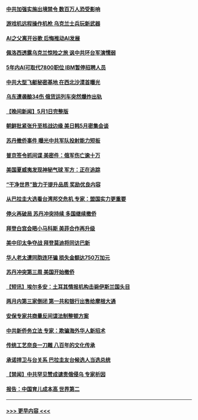 #### [中共加强实施出境禁令 数百万人恐受影响](../pages/prog202/a103703383.md?t=05022143) 
#### [游戏机远程操作机枪 乌克兰士兵玩新武器](../pages/prog202/a103703377.md?t=05022143) 
#### [AI之父离开谷歌 后悔推动AI发展](../pages/prog202/a103703374.md?t=05022143) 
#### [佩洛西透露乌克兰惊险之旅 讽中共环台军演懦弱](../pages/prog202/a103703257.md?t=05022143) 
#### [5年内AI可取代7800职位 IBM暂停招聘人员](../pages/prog202/a103703229.md?t=05022143) 
#### [中共大型飞艇秘密基地 在西北沙漠首曝光](../pages/prog202/a103703219.md?t=05022143) 
#### [乌东遭袭酿34伤 俄货运列车突然爆炸出轨](../pages/prog202/a103703202.md?t=05022143) 
#### [【晚间新闻】5月1日完整版](../pages/prog202/a103703118.md?t=05022143) 
#### [朝鲜批紧张升至核战边缘 美日韩5月密集会谈](../pages/prog202/a103703122.md?t=05022143) 
#### [苏丹撤侨事件 曝光中共军队投射能力短板](../pages/prog202/a103703125.md?t=05022143) 
#### [普京签令抓间谍 美密件：俄军伤亡逾十万](../pages/prog202/a103703127.md?t=05022143) 
#### [美国夏威夷发现神秘气球 军方：正在追踪](../pages/prog202/a103703112.md?t=05022143) 
#### [“干净世界”致力于提升品质 奖励优良内容](../pages/prog202/a103703092.md?t=05022143) 
#### [从巴拉圭大选看台湾邦交危机 专家：盟国实力更重要](../pages/prog202/a103703059.md?t=05022143) 
#### [停火再破局 苏丹冲突持续 多国继续撤侨](../pages/prog202/a103703053.md?t=05022143) 
#### [拜登白宫会晤小马科斯 美菲合作再升级](../pages/prog202/a103703058.md?t=05022143) 
#### [美中印太争夺战 拜登莫迪将同访巴新](../pages/prog202/a103703052.md?t=05022143) 
#### [华人老太遭同胞连环骗 损失金额达750万加元](../pages/prog202/a103702967.md?t=05022143) 
#### [苏丹冲突第三周 美国开始撤侨](../pages/prog202/a103702841.md?t=05022143) 
#### [【短讯】埃尔多安：土耳其情报机构击毙伊斯兰国头目](../pages/prog202/a103702843.md?t=05022143) 
#### [两月内第三家倒闭 第一共和银行出售给摩根大通](../pages/prog202/a103702837.md?t=05022143) 
#### [安保专家共商量反间谍法制整顿方案](../pages/prog202/a103702835.md?t=05022143) 
#### [中共新侨务立法 专家：欺骗海外华人新招术](../pages/prog202/a103702834.md?t=05022143) 
#### [传统工艺奈良一刀雕 八百年的文化传承](../pages/prog202/a103702846.md?t=05022143) 
#### [承诺捍卫与台关系 巴拉圭友台候选人当选总统](../pages/prog202/a103702833.md?t=05022143) 
#### [【禁闻】中共罕见赞成谴责俄侵乌 专家析因](../pages/prog202/a103702777.md?t=05022143) 
#### [报告：中国育儿成本高 世界第二](../pages/prog202/a103702650.md?t=05022143) 

----
#### [ >>> 更早内容 <<< ](../indexes/prog202-earlier.md)
